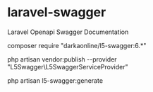 # laravel-swagger
Laravel Openapi Swagger Documentation

composer require "darkaonline/l5-swagger:6.*"

php artisan vendor:publish --provider "L5Swagger\L5SwaggerServiceProvider"

php artisan l5-swagger:generate
